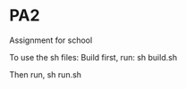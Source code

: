 # PA2
Assignment for school


To use the sh files:
Build first, run:
sh build.sh

Then run,
sh run.sh <machineCodeFile>
